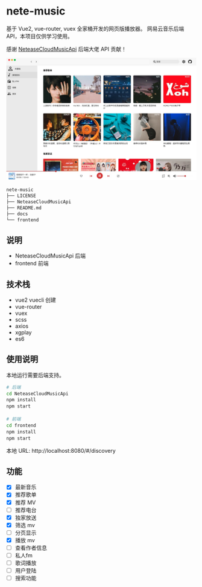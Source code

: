 # nete-music

基于 Vue2, vue-router, vuex 全家桶开发的网页版播放器。
网易云音乐后端 API，本项目仅供学习使用。

感谢 [NeteaseCloudMusicApi](https://binaryify.github.io/NeteaseCloudMusicApi) 后端大佬 API 贡献！

![discovery](./images/discovery.jpg)

```
nete-music
├── LICENSE
├── NeteaseCloudMusicApi
├── README.md
├── docs
└── frontend
```

## 说明

- NeteaseCloudMusicApi 后端
- frontend 前端

## 技术栈

- vue2 vuecli 创建
- vue-router
- vuex
- scss
- axios
- xgplay
- es6

## 使用说明

本地运行需要后端支持。

```bash
# 后端
cd NeteaseCloudMusicApi
npm install
npm start

# 前端
cd frontend
npm install
npm start

```

本地 URL: http://localhost:8080/#/discovery

## 功能

- [x] 最新音乐
- [x] 推荐歌单
- [x] 推荐 MV
- [ ] 推荐电台
- [x] 独家放送
- [x] 筛选 mv
- [ ] 分页显示
- [x] 播放 mv
- [ ] 查看作者信息
- [ ] 私人fm
- [ ] 歌词播放
- [ ] 用户登陆
- [ ] 搜索功能
